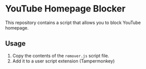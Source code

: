 # YouTube Homepage Blocker

This repository contains a script that allows you to block YouTube homepage.

## Usage

1. Copy the contents of the `remover.js` script file.
2. Add it to a user script extension (Tampermonkey)
